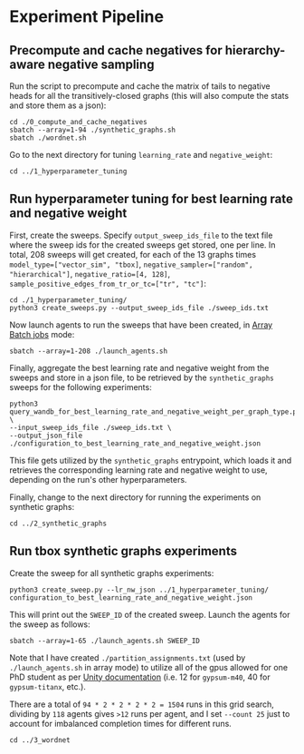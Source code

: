 # Experiment Pipeline

## Precompute and cache negatives for hierarchy-aware negative sampling

Run the script to precompute and cache the matrix of tails to negative heads for all the transitively-closed graphs (this will also compute the stats and store them as a json):

```
cd ./0_compute_and_cache_negatives
sbatch --array=1-94 ./synthetic_graphs.sh
sbatch ./wordnet.sh
```

Go to the next directory for tuning `learning_rate` and `negative_weight`:

```
cd ../1_hyperparameter_tuning
```

## Run hyperparameter tuning for best learning rate and negative weight

First, create the sweeps. Specify `output_sweep_ids_file` to the text file where the sweep ids for the created sweeps get stored, one per line. In total, 208 sweeps will get created, for each of the 13 graphs times `model_type=["vector_sim", "tbox]`, `negative_sampler=["random", "hierarchical"]`, `negative_ratio=[4, 128]`, `sample_positive_edges_from_tr_or_tc=["tr", "tc"]`:

```
cd ./1_hyperparameter_tuning/
python3 create_sweeps.py --output_sweep_ids_file ./sweep_ids.txt
```

Now launch agents to run the sweeps that have been created, in [Array Batch jobs](https://docs.unity.rc.umass.edu/documentation/jobs/sbatch/arrays/) mode:

```
sbatch --array=1-208 ./launch_agents.sh
```

Finally, aggregate the best learning rate and negative weight from the sweeps and store in a json file, to be retrieved by the `synthetic_graphs` sweeps for the following experiments:

```
python3 query_wandb_for_best_learning_rate_and_negative_weight_per_graph_type.py \
--input_sweep_ids_file ./sweep_ids.txt \
--output_json_file ./configuration_to_best_learning_rate_and_negative_weight.json
```

This file gets utilized by the `synthetic_graphs` entrypoint, which loads it and retrieves the corresponding learning rate and negative weight to use, depending on the run's other hyperparameters.

Finally, change to the next directory for running the experiments on synthetic graphs:

```
cd ../2_synthetic_graphs
```

## Run tbox synthetic graphs experiments

Create the sweep for all synthetic graphs experiments:

```
python3 create_sweep.py --lr_nw_json ../1_hyperparameter_tuning/ configuration_to_best_learning_rate_and_negative_weight.json
```

This will print out the `SWEEP_ID` of the created sweep. Launch the agents for the sweep as follows:

```
sbatch --array=1-65 ./launch_agents.sh SWEEP_ID
```

Note that I have created `./partition_assignments.txt` (used by `./launch_agents.sh` in array mode) to utilize all of the gpus allowed for one PhD student as per [Unity documentation](https://docs.unity.rc.umass.edu/documentation/cluster_specs/partitions/gypsum/) (i.e. 12 for `gypsum-m40`, 40 for `gypsum-titanx`, etc.).

There are a total of `94 * 2 * 2 * 2 * 2 = 1504` runs in this grid search, dividing by `118` agents gives `>12` runs per agent, and I set `--count 25` just to account for imbalanced completion times for different runs.

```
cd ../3_wordnet
```